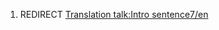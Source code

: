 1.  REDIRECT [Translation talk:Intro
    sentence7/en](Translation_talk:Intro_sentence7/en "wikilink")